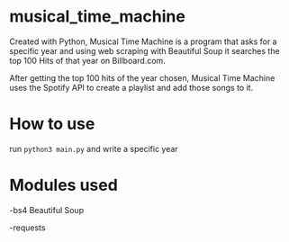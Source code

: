 # musical_time_machine

Created with Python, 
Musical Time Machine is a program 
that asks for a specific year
and using web scraping with Beautiful Soup
it searches the top 100 Hits of that year
on Billboard.com.

After getting the top 100 hits of the year chosen,
Musical Time Machine uses the Spotify API to create a playlist
and add those songs to it.

# How to use

run `python3 main.py` and write a specific year

# Modules used

-bs4 Beautiful Soup

-requests
